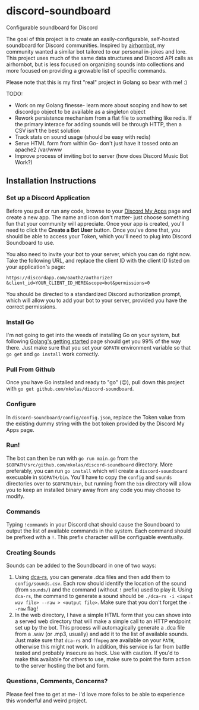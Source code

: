 # discord-soundboard
Configurable soundboard for Discord

The goal of this project is to create an easily-configurable, self-hosted soundboard for Discord communities. Inspired by [airhornbot](https://github.com/hammerandchisel/airhornbot), my community wanted a similar bot tailored to our personal in-jokes and lore. This project uses much of the same data structures and Discord API calls as airhornbot, but is less focused on organizing sounds into collections and more focused on providing a growable list of specific commands.

Please note that this is my first "real" project in Golang so bear with me! :)

TODO:
* Work on my Golang finesse- learn more about scoping and how to set discordgo object to be available as a singleton object
* Rework persistence mechanism from a flat file to something like redis. If the primary interace for adding sounds will be through HTTP, then a CSV isn't the best solution
* Track stats on sound usage (should be easy with redis)
* Serve HTML form from within Go- don't just have it tossed onto an apache2 /var/www
* Improve process of inviting bot to server (how does Discord Music Bot Work?)

## Installation Instructions

### Set up a Discord Application

Before you pull or run any code, browse to your [Discord My Apps](https://discordapp.com/developers/applications/me) page and create a new app. The name and icon don't matter- just choose something fun that your community will appreciate. Once your app is created, you'll need to click the **Create a Bot User** button. Once you've done that, you should be able to access your Token, which you'll need to plug into Discord Soundboard to use.

You also need to invite your bot to your server, which you can do right now. Take the following URL, and replace the client ID with the client ID listed on your application's page:

`https://discordapp.com/oauth2/authorize?&client_id=YOUR_CLIENT_ID_HERE&scope=bot&permissions=0 `

You should be directed to a standardized Discord authorization prompt, which will allow you to add your bot to your server, provided you have the correct permissions.

### Install Go

I'm not going to get into the weeds of installing Go on your system, but following [Golang's getting started](https://golang.org/doc/install) page should get you 99% of the way there. Just make sure that you set your `GOPATH` environment variable so that `go get` and `go install` work correctly.

### Pull From Github

Once you have Go installed and ready to "go" (:wink:), pull down this project with `go get github.com/mkolas/discord-soundboard`.

### Configure

In `discord-soundboard/config/config.json`, replace the Token value from the existing dummy string with the bot token provided by the Discord My Apps page.

### Run!

The bot can then be run with `go run main.go` from the `$GOPATH/src/github.com/mkolas/discord-soundboard` directory. More preferably, you can run `go install` which will create a `discord-soundboard` execuable in `$GOPATH/bin`. You'll have to copy the `config` and `sounds` directories over to `$GOPATH/bin`, but running from the `bin` directory will allow you to keep an installed binary away from any code you may choose to modify. 

### Commands

Typing `!commands` in your Discord chat should cause the Soundboard to output the list of available commands in the system. Each command should be prefixed with a `!`. This prefix character will be configuable eventually.

### Creating Sounds

Sounds can be added to the Soundboard in one of two ways:

1. Using [dca-rs](https://github.com/nstafie/dca-rs), you can generate .dca files and then add them to `config/sounds.csv`. Each row should identify the location of the sound (from `sounds/`) and the command (without `!` prefix) used to play it. Using `dca-rs`, the command to generate a sound should be `./dca-rs -i <input wav file> --raw > <output file>`. Make sure that you don't forget the `--raw` flag!
2. In the web directory, I have a simple HTML form that you can shove into a served web directory that will make a simple call to an HTTP endpoint set up by the bot. This process will automagically generate a .dca file from a .wav (or .mp3, usually) and add it to the list of available sounds. Just make sure that `dca-rs` and `ffmpeg` are available on your `PATH`, otherwise this might not work. In addition, this service is far from battle tested and probably insecure as heck. Use with caution. If you'd to make this available for others to use, make sure to point the form action to the server hosting the bot and form.


### Questions, Comments, Concerns?

Please feel free to get at me- I'd love more folks to be able to experience this wonderful and weird project.
